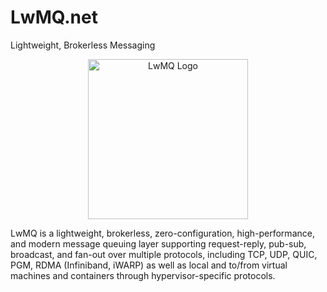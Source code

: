 # LwMQ.net
Lightweight, Brokerless Messaging

<p align="center">
  <img src="https://www.lwmq.net/assets/img/logo-1024x1024.jpg" alt="LwMQ Logo" width="256"/>
</p>

LwMQ is a lightweight, brokerless, zero-configuration, high-performance, and modern message queuing layer supporting request-reply, pub-sub, broadcast, and fan-out over multiple protocols, including TCP, UDP, QUIC, PGM, RDMA (Infiniband, iWARP) as well as local and to/from virtual machines and containers through hypervisor-specific protocols.
